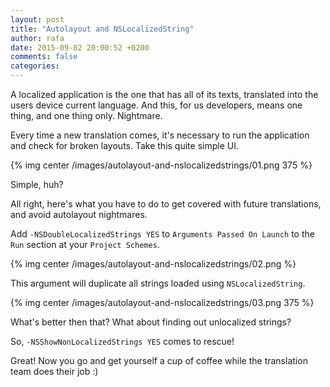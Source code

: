 ```yaml
---
layout: post
title: "Autolayout and NSLocalizedString"
author: rafa
date: 2015-09-02 20:00:52 +0200
comments: false
categories:
---
```


A localized application is the one that has all of its texts, translated into the users device current language. And this, for us developers, means one thing, and one thing only. Nightmare.

Every time a new translation comes, it's necessary to run the application and check for broken layouts. Take this quite simple UI.
<!--more-->
{% img center /images/autolayout-and-nslocalizedstrings/01.png 375 %}

Simple, huh?

All right, here's what you have to do to get covered with future translations, and avoid autolayout nightmares.

Add `-NSDoubleLocalizedStrings YES` to `Arguments Passed On Launch` to the `Run` section at your `Project Schemes`.

{% img center /images/autolayout-and-nslocalizedstrings/02.png %}

This argument will duplicate all strings loaded using `NSLocalizedString`.

{% img center /images/autolayout-and-nslocalizedstrings/03.png 375 %}

What's better then that? What about finding out unlocalized strings?

So, `-NSShowNonLocalizedStrings YES` comes to rescue!

Great! Now you go and get yourself a cup of coffee while the translation team does their job :)